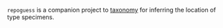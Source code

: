 `repoguess` is a companion project to [taxonomy](https://github.com/JelleZijlstra/taxonomy/)
for inferring the location of type specimens.